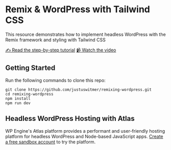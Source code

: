 # Remix & WordPress with Tailwind CSS

This resource demonstrates how to implement headless WordPress with the Remix framework and styling with Tailwind CSS


[✍️ Read the step-by-step tutorial](https://developers.wpengine.com/blog/headless-wordpress-with-remix-and-tailwind-css)
[📹 Watch the video](https://www.youtube.com/watch?v=4jT7iKdqoW4)

## Getting Started
Run the following commands to clone this repo:

    git clone https://github.com/justuswitmer/remixing-wordpress.git
    cd remixing-wordpress
    npm install
    npm run dev


## Headless WordPress Hosting with Atlas

WP Engine's Atlas platform provides a performant and user-friendly hosting platform for headless WordPress and Node-based JavaScript apps. [Create a free sandbox account](https://wpengine.com/atlas/) to try the platform. 

